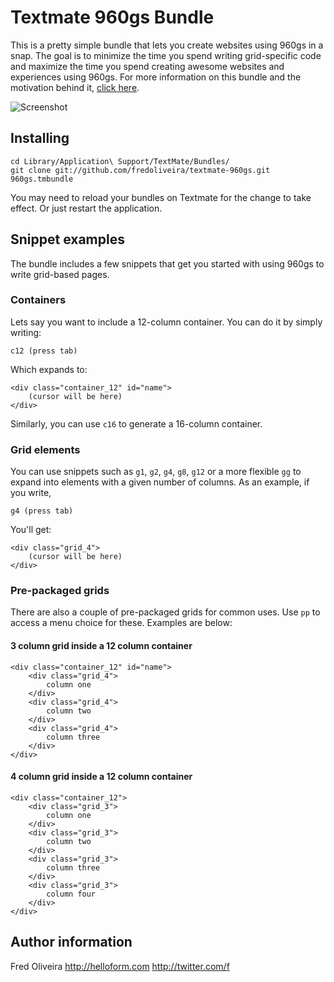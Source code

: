 # Textmate 960gs Bundle

This is a pretty simple bundle that lets you create websites using 960gs in a snap. The goal is to minimize the time you spend writing grid-specific code and maximize the time you spend creating awesome websites and experiences using 960gs. For more information on this bundle and the motivation behind it, [click here](http://helloform.com/blog/2010/05/960gs-textmate-bundle/).

![Screenshot](http://helloform.com/p/960/images/960gsbundle.jpg)

## Installing

	cd Library/Application\ Support/TextMate/Bundles/
	git clone git://github.com/fredoliveira/textmate-960gs.git 960gs.tmbundle

You may need to reload your bundles on Textmate for the change to take effect. Or just restart the application.

## Snippet examples

The bundle includes a few snippets that get you started with using 960gs to write grid-based pages. 

### Containers

Lets say you want to include a 12-column container. You can do it by simply writing:

	c12 (press tab)

Which expands to:

	<div class="container_12" id="name">
		(cursor will be here)	
	</div>

Similarly, you can use `c16` to generate a 16-column container.

### Grid elements

You can use snippets such as `g1`, `g2`, `g4`, `g8`, `g12` or a more flexible `gg` to expand into elements with a given number of columns. As an example, if you write,

	g4 (press tab)

You'll get:

	<div class="grid_4">
		(cursor will be here)
	</div>
	
### Pre-packaged grids

There are also a couple of pre-packaged grids for common uses. Use `pp` to access a menu choice for these. Examples are below:

#### 3 column grid inside a 12 column container

	<div class="container_12" id="name">
		<div class="grid_4">
			column one
		</div>
		<div class="grid_4">
			column two
		</div>
		<div class="grid_4">
			column three
		</div>
	</div>

#### 4 column grid inside a 12 column container

	<div class="container_12">
		<div class="grid_3">
			column one
		</div>
		<div class="grid_3">
			column two
		</div>
		<div class="grid_3">
			column three
		</div>
		<div class="grid_3">
			column four
		</div>
	</div>


## Author information

Fred Oliveira
http://helloform.com
http://twitter.com/f
